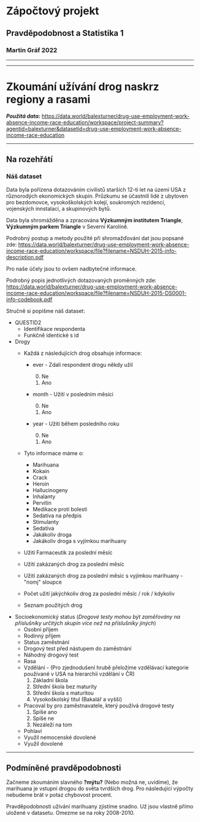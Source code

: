 # Zápočtový projekt
## Pravděpodobnost a Statistika 1
### Martin Gráf 2022

---
---

# Zkoumání užívání drog naskrz regiony a rasami
***Použitá data:***  https://data.world/balexturner/drug-use-employment-work-absence-income-race-education/workspace/project-summary?agentid=balexturner&datasetid=drug-use-employment-work-absence-income-race-education

---

## Na rozehřátí
### Náš dataset

Data byla pořízena dotazováním civilistů starších 12-ti let na území USA z různorodých ekonomických skupin. Průzkumu se účastnili lidé z ubytoven pro bezdomovce, vysokoškolských kolejí, soukromých rezidencí, vojenských innstalací, a skupinových bytů.

Data byla shromážděna a zpracována **Výzkumným institutem Triangle**, **Výzkumným parkem Triangle** v Severní Karolíně.

Podrobný postup a metody použité při shromažďování dat jsou popsané zde: https://data.world/balexturner/drug-use-employment-work-absence-income-race-education/workspace/file?filename=NSDUH-2015-info-description.pdf

Pro naše účely jsou to ovšem nadbytečné informace.

Podrobný popis jednotlivých dotazovaných proměnných zde: https://data.world/balexturner/drug-use-employment-work-absence-income-race-education/workspace/file?filename=NSDUH-2015-DS0001-info-codebook.pdf

Stručně si popišme náš dataset:

- QUESTID2
   - Identifikace respondenta
   - Funkčně identické s id
- Drogy
   - Každá z následujících drog obsahuje informace:
      - ever -  Zdali respondent drogu někdy užil

         0. Ne
         1. Ano
      - month - Užití v posledním měsíci

         0. Ne
         1. Ano
      - year - Užití během posledního roku

         0. Ne
         1. Ano

   - Tyto informace máme o:
      - Marihuana
      - Kokain
      - Crack
      - Heroin
      - Hallucinogeny
      - Inhalanty
      - Pervitin
      - Medikace proti bolesti
      - Sedativa na předpis
      - Stimulanty
      - Sedativa
      - Jakákoliv droga
      - Jakákoliv droga s vyjímkou marihuany
   - Užití Farmaceutik za poslední měsíc
   - Užití zakázaných drog za poslední měsíc
   - Užití zakázaných drog za poslední měsíc s vyjímkou marihuany - "nomj" sloupce
   - Počet užití jakýchkoliv drog za poslední měsíc / rok / kdykoliv
   - Seznam použitých drog
- Socioekonomický status (_Drogové testy mohou být zaměřovány na příslušníky určitých skupin více než na příslušníky jiných_)
   - Osobní příjem
   - Rodinný příjem
   - Status zaměstnání
   - Drogový test před nástupem do zaměstnání
   - Náhodný drogový test
   - Rasa
   - Vzdělání - (Pro zjednodušení hrubě přeložíme vzdělávací kategorie používané v USA na hierarchii vzdělání v ČR)
      1. Základní škola
      2. Střední škola bez maturity
      3. Střední škola s maturitou
      3. Vysokoškolský titul (Bakalář a vyšší)
   - Pracoval by pro zaměstnavatele, který používá drogové testy
      1. Spíše ano
      2. Spíše ne
      3. Nezáleží na tom
   - Pohlaví
   - Využil nemocenské dovolené
   - Využil dovolené

---

## Podmíněné pravděpodobnosti

Začneme zkoumáním slavného **?mýtu?** (Nebo možná ne, uvidíme), že marihuana je vstupní drogou do světa tvrdších drog. Pro následující výpočty nebudeme brát v potaz chybovost procent.

Pravděpodobnosti užívání marihuany zjistíme snadno. Už jsou vlastně přímo uložené v datasetu.
Omezme se na roky 2008-2010.


